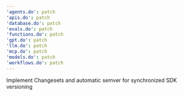 ```yaml
---
'agents.do': patch
'apis.do': patch
'database.do': patch
'evals.do': patch
'functions.do': patch
'gpt.do': patch
'llm.do': patch
'mcp.do': patch
'models.do': patch
'workflows.do': patch
---
```


Implement Changesets and automatic semver for synchronized SDK versioning
